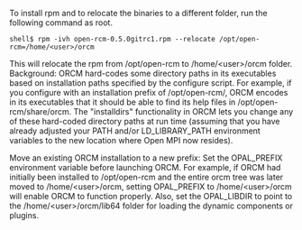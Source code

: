 To install rpm and to relocate the binaries to a different folder, run the following command as root.
```
shell$ rpm -ivh open-rcm-0.5.0gitrc1.rpm --relocate /opt/open-rcm=/home/<user>/orcm
```
This will relocate the rpm from /opt/open-rcm to /home/\<user\>/orcm folder.
Background: ORCM hard-codes some directory paths in its executables based on installation paths specified by the configure script. For example, if you configure with an installation prefix of /opt/open-rcm/, ORCM encodes in its executables that it should be able to find its help files in /opt/open-rcm/share/orcm. 
The "installdirs" functionality in ORCM lets you change any of these hard-coded directory paths at run time (assuming that you have already adjusted your PATH and/or LD_LIBRARY_PATH environment variables to the new location where Open MPI now resides). 

Move an existing ORCM installation to a new prefix: Set the OPAL_PREFIX environment variable before launching ORCM. For example, if ORCM had initially been installed to /opt/open-rcm and the entire orcm tree was later moved to /home/\<user\>/orcm, setting OPAL_PREFIX to /home/\<user\>/orcm will enable ORCM to function properly. Also, set the OPAL_LIBDIR to point to the /home/\<user\>/orcm/lib64 folder for loading the dynamic components or plugins.

